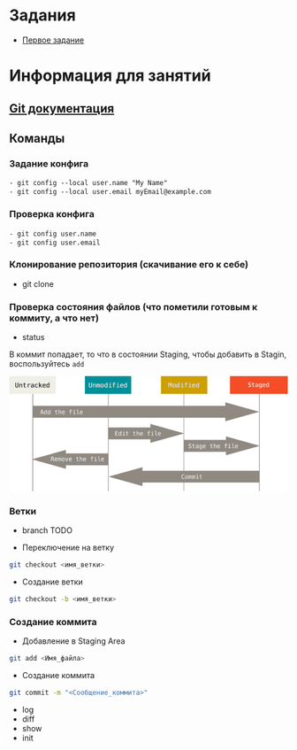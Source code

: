 # Задания

- [Первое задание](exercises/exercise_1.md)

# Информация для занятий

## [Git документация](https://git-scm.com/docs)

## Команды

### Задание конфига

    - git config --local user.name "My Name"
    - git config --local user.email myEmail@example.com

### Проверка конфига

    - git config user.name
    - git config user.email

### Клонирование репозитория (скачивание его к себе)

- git clone

### Проверка состояния файлов (что пометили готовым к коммиту, а что нет)

- status

В коммит попадает, то что в состоянии Staging, чтобы добавить в Stagin, воспользуйтесь `add`

![Alt text](image-1.png)

### Ветки

- branch TODO

- Переключение на ветку

```sh
git checkout <имя_ветки>
```

- Создание ветки

```sh
git checkout -b <имя_ветки>
```

### Создание коммита

- Добавление в Staging Area

```sh
git add <Имя_файла>
```

- Создание коммита

```sh
git commit -m "<Сообщение_коммита>"
```

- log
- diff
- show
- init

